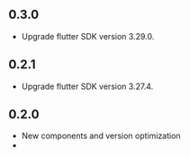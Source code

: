 

## 0.3.0
- Upgrade flutter SDK version 3.29.0.

## 0.2.1
- Upgrade flutter SDK version 3.27.4.

## 0.2.0
- New components and version optimization
- 
